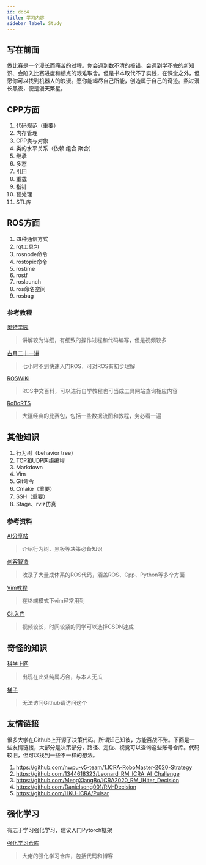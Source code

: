 ```yaml
---
id: doc4
title: 学习内容
sidebar_label: Study
---
```


## 写在前面

做比赛是一个漫长而痛苦的过程。你会遇到数不清的报错、会遇到学不完的新知识、会陷入比赛进度和绩点的艰难取舍。但是书本取代不了实践，在课堂之外，但愿你可以找到机器人的浪漫。愿你能竭尽自己所能，创造属于自己的奇迹。熬过漫长黑夜，便是漫天繁星。

## CPP方面

1. 代码规范（重要）
2. 内存管理
3. CPP类与对象
4. 类的水平关系（依赖 组合 聚合）
5. 继承
6. 多态
7. 引用
8. 重载
9. 指针
10. 预处理
11. STL库

## ROS方面

1. 四种通信方式
2. rqt工具包
3. rosnode命令
4. rostopic命令
5. rostime
6. rostf
7. roslaunch
8. ros命名空间
9. rosbag

### 参考教程

[奥特学园](https://www.bilibili.com/video/BV1Ci4y1L7ZZ?p=1)

>讲解较为详细，有细致的操作过程和代码编写，但是视频较多

[古月二十一讲](https://www.bilibili.com/video/BV1zt411G7Vn?spm_id_from=333.337.search-card.all.click)

>七小时不到快速入门ROS，可对ROS有初步理解

[ROSWiKi](http://wiki.ros.org/cn/ROS/Tutorials)

>ROS中文百科，可以进行自学教程也可当成工具网站查询相应内容

[RoBoRTS](https://robomaster.github.io/RoboRTS-Tutorial/#/)

>大疆经典的比赛包，包括一些数据流图和教程，务必看一遍

## 其他知识

1. 行为树（behavior tree）
2. TCP和UDP网络编程
3. Markdown
4. Vim
5. Git命令
6. Cmake（重要）
7. SSH（重要）
8. Stage、rviz仿真

### 参考资料

 [AI分享站](http://www.aisharing.com/)

>介绍行为树、黑板等决策必备知识

 [创客智造](https://www.ncnynl.com/)

>收录了大量成体系的ROS代码，涵盖ROS、Cpp、Python等多个方面

 [Vim教程](https://www.runoob.com/linux/linux-vim.html)

>在终端模式下vim经常用到

 [Git入门](https://www.bilibili.com/video/BV1vy4y1s7k6)

>视频较长，时间较紧的同学可以选择CSDN速成

## 奇怪的知识

[科学上网](https://github.com/freefq/free)

>出现在此处纯属巧合，与本人无瓜

[梯子](https://jinanquxiaoming.com/)

>无法访问Github请访问这个

## 友情链接

很多大学在Github上开源了决策代码。所谓知己知彼，方能百战不殆。下面是一些友情链接，大部分是决策部分，路径、定位、视觉可以查询这些账号仓库。代码较旧，但可以找到一些不一样的想法。

1. <https://github.com/nwpu-v5-team/1.ICRA-RoboMaster-2020-Strategy>
2. <https://github.com/1344618323/Leonard_RM_ICRA_AI_Challenge>
3. <https://github.com/MengXiangBo/ICRA2020_RM_IHiter_Decision>
4. <https://github.com/Danielsong001/RM-Decision>
5. <https://github.com/HKU-ICRA/Pulsar>

## 强化学习

有志于学习强化学习，建议入门Pytorch框架

[强化学习仓库](https://github.com/ljpzzz/machinelearning)

> 大佬的强化学习仓库，包括代码和博客
